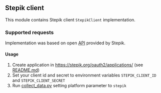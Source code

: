 ## Stepik client

This module contains Stepik client ``StepikClient`` implementation.

### Supported requests

Implementation was based on open [API](https://stepik.org/api/docs/) provided by Stepik.

#### Usage

1. Create application in https://stepik.org/oauth2/applications/ (see [README.md](../../../README.md))
2. Set your client id and secret to environment variables `STEPIK_CLIENT_ID` and `STEPIK_CLIENT_SECRET`
3. Run [collect_data.py](../api/collect_data.py) setting platform parameter to `stepik`
